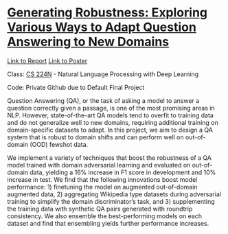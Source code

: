 # [Generating Robustness: Exploring Various Ways to Adapt Question Answering to New Domains](Natural%20Language%20Processing%20with%20Deep%20Learning)

[Link to Report](/Natural%20Language%20Processing%20with%20Deep%20Learning/Report%20-%20Generating%20Robustness.pdf)
[Link to Poster](/Natural%20Language%20Processing%20with%20Deep%20Learning/Academic%20Poster%20-%20Generating%20Robustness.pdf)

Class: [CS 224N](https://web.stanford.edu/class/cs224n/) - Natural Language Processing with Deep Learning

Code: Private Github due to Default Final Project

Question Answering (QA), or the task of asking a model to answer a question correctly given a passage, is one of the most promising areas in NLP. However, state-of-the-art QA models tend to overfit to training data and do not generalize well to new domains, requiring additional training on domain-specific datasets to adapt. In this project, we aim to design a QA system that is robust to domain shifts and can perform well on out-of-domain (OOD) fewshot data.

We implement a variety of techniques that boost the robustness of a QA model trained with domain adversarial learning and evaluated on out-of-domain data, yielding a 16% increase in F1 score in development and 10% increase in test. We find that the following innovations boost model performance: 1) finetuning the model on augmented out-of-domain augmented data, 2) aggregating Wikipedia type datasets during adversarial training to simplify the domain discriminator’s task, and 3) supplementing the training data with synthetic QA pairs generated with roundtrip consistency. We also ensemble the best-performing models on each dataset and find that ensembling yields further performance increases.
